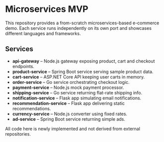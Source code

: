 # Microservices MVP

This repository provides a from-scratch microservices-based e-commerce demo.
Each service runs independently on its own port and showcases different
languages and frameworks.

## Services

- **api-gateway** – Node.js gateway exposing product, cart and checkout endpoints.
- **product-service** – Spring Boot service serving sample product data.
- **cart-service** – ASP.NET Core API keeping user carts in memory.
- **order-service** – Go service orchestrating checkout logic.
- **payment-service** – Node.js mock payment processor.
- **shipping-service** – Go service returning flat-rate shipping info.
- **notification-service** – Flask app simulating email notifications.
- **recommendation-service** – Flask app delivering static recommendations.
- **currency-service** – Node.js converter using fixed rates.
- **ad-service** – Spring Boot service returning simple ads.

All code here is newly implemented and not derived from external
repositories.
